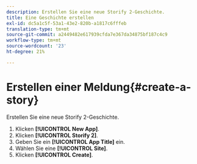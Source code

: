```yaml
---
description: Erstellen Sie eine neue Storify 2-Geschichte.
title: Eine Geschichte erstellen
exl-id: dc5a1c5f-53a1-43e2-820b-a1817c6fffeb
translation-type: tm+mt
source-git-commit: a2449482e617939cfda7e367da34875bf187c4c9
workflow-type: tm+mt
source-wordcount: '23'
ht-degree: 21%

---
```


# Erstellen einer Meldung{#create-a-story}

Erstellen Sie eine neue Storify 2-Geschichte.

1. Klicken **[!UICONTROL New App]**.
1. Klicken **[!UICONTROL Storify 2]**.
1. Geben Sie ein **[!UICONTROL App Title]** ein.
1. Wählen Sie eine **[!UICONTROL Site]**.
1. Klicken **[!UICONTROL Create]**.

